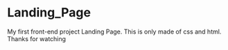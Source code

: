 # Landing_Page
My first front-end project Landing Page.
This is only made of css and html.
Thanks for watching
